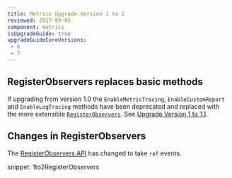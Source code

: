 ```yaml
---
title: Metrics Upgrade Version 1 to 2
reviewed: 2017-09-05
component: metrics
isUpgradeGuide: true
upgradeGuideCoreVersions:
 - 6
 - 7
---
```



## RegisterObservers replaces basic methods

If upgrading from version 1.0 the `EnableMetricTracing`, `EnableCustomReport` and `EnableLogTracing` methods have been deprecated and replaced with the more extensible [`RegisterObservers`](/nservicebus/operations/metrics.md#reporting-metrics-data-to-any-external-storage). See [Upgrade Version 1 to 1.1](/nservicebus/upgrades/metrics-1to1.1.md#registerobservers-replaces-basic-methods).


## Changes in RegisterObservers

The [RegisterObservers API](/nservicebus/operations/metrics.md#reporting-metrics-data-to-any-external-storage) has changed to take `ref` events.

snippet: 1to2RegisterObservers
